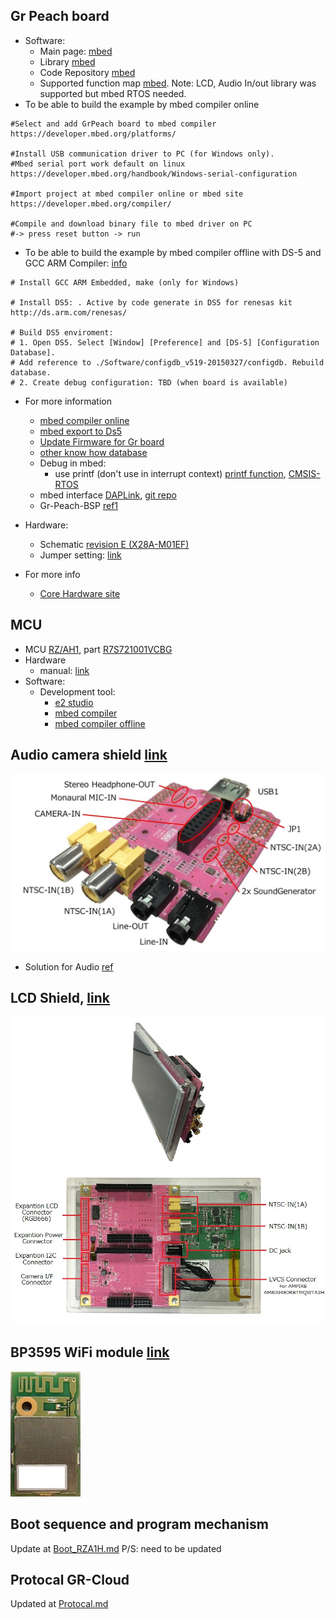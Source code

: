 ## Gr Peach board
- Software:
    + Main page: [mbed](https://developer.mbed.org/platforms/Renesas-GR-PEACH/)
    + Library [mbed](https://developer.mbed.org/handbook/Homepage#using-mbed-libraries)
    + Code Repository [mbed](https://developer.mbed.org/teams/Renesas/code/)
    + Supported function map [mbed](https://developer.mbed.org/teams/Renesas/wiki/GR-PEACH_supported_function_map). Note: LCD, Audio In/out library was supported but mbed RTOS needed.
- To be able to build the example by mbed compiler online
```
#Select and add GrPeach board to mbed compiler 
https://developer.mbed.org/platforms/

#Install USB communication driver to PC (for Windows only). 
#Mbed serial port work default on linux
https://developer.mbed.org/handbook/Windows-serial-configuration

#Import project at mbed compiler online or mbed site
https://developer.mbed.org/compiler/

#Compile and download binary file to mbed driver on PC
#-> press reset button -> run
```

- To be able to build the example by mbed compiler offline with DS-5 and GCC ARM Compiler: [info](https://developer.mbed.org/teams/Renesas/wiki/Exporting-to-GCC-ARM)

```
# Install GCC ARM Embedded, make (only for Windows)

# Install DS5: . Active by code generate in DS5 for renesas kit
http://ds.arm.com/renesas/

# Build DS5 enviroment:
# 1. Open DS5. Select [Window] [Preference] and [DS-5] [Configuration Database]. 
# Add reference to ./Software/configdb_v519-20150327/configdb. Rebuild database.
# 2. Create debug configuration: TBD (when board is available)
```
    

- For more information
    + [mbed compiler online](https://developer.mbed.org/teams/Renesas/wiki/GR-PEACH-Getting-Started)
    + [mbed export to Ds5](https://developer.mbed.org/teams/Renesas/wiki/Exporting-to-GCC-ARM)
    + [Update Firmware for Gr board](https://developer.mbed.org/teams/Renesas/wiki/How-to-update-firmware-for-GR-PEACH)
    + [other know how database](https://developer.mbed.org/teams/Renesas/wiki/GR-PEACH-knowhow-database)
    + Debug in mbed: 
        * use printf (don't use in interrupt context) [printf function](https://docs.mbed.com/docs/mbed-os-handbook/en/latest/debugging/printf/#printf-from-an-interrupt-context "ref1"), [CMSIS-RTOS](https://developer.mbed.org/handbook/CMSIS-RTOS "ref2")
    + mbed interface [DAPLink](https://docs.mbed.com/docs/mbed-os-handbook/en/latest/advanced/DAP/ "DAPLink"), [git repo](https://github.com/mbedmicro/DAPLink/blob/master/README.md "git repo")
    + Gr-Peach-BSP [ref1](http://elinux.org/RZ-A/Boards/GR-PEACH-bsp)

- Hardware:
    + Schematic [revision E (X28A-M01EF)](https://drive.google.com/open?id=0B_p_VcQ0E_k5M0I5dVgyZ2lkQ0E)
    + Jumper setting: [link](https://developer.mbed.org/teams/Renesas/wiki/Jumper-settings-of-GR-PEACH)
- For more info
    + [Core Hardware site](http://www.core.co.jp.e.ko.hp.transer.com/product/m2m/gr-peach/index.html)

## MCU
- MCU [RZ/AH1](https://www.renesas.com/en-sg/products/microcontrollers-microprocessors/rz/rza/rza1h.html), part [R7S721001VCBG](https://www.renesas.com/en-sg/products/microcontrollers-microprocessors/rz/rza/rza1h/device/R7S721001VCBG.html)
- Hardware
    + manual: [link](https://drive.google.com/open?id=0B_p_VcQ0E_k5OVpTVURiNlpwblk)
- Software:
    + Development tool:
        * [e2 studio](https://www.renesas.com/en-us/products/software-tools/tools/ide/e2studio.html)
        * [mbed compiler](https://developer.mbed.org/handbook/mbed-Tools)
        * [mbed compiler offline](http://hamblen.ece.gatech.edu/2036/Using%20the%20offline%20compiler%20with%20mbed%20at%20Georgia%20Tech.htm)       

## Audio camera shield [link](https://developer.mbed.org/teams/Renesas/wiki/Audio_Camera-shield)
![Audio shield](./Hardware/ac_shield_web.jpg "Audio shield")
- Solution for Audio [ref](https://www.renesas.com/en-sg/solutions/automotive/audio/display.html)

## LCD Shield, [link](https://developer.mbed.org/teams/Renesas/wiki/LCD-shield)
![LCD](./Hardware/full_lcd_ac2_4.jpg "LCD")
![LCD2](./Hardware/lcd7_shield_web_3.jpg "LCD2")

## BP3595 WiFi module [link](https://developer.mbed.org/components/BP3595-for-GR-PEACH/)
![Wifi](./Hardware/BP3595.jpg.200x200_q85.jpg "Wifi")

## Boot sequence and program mechanism
Update at [Boot_RZA1H.md](./Software/Boot_RZA1H.md)
P/S: need to be updated

## Protocal GR-Cloud
Updated at [Protocal.md](./Software/Protocal.md)